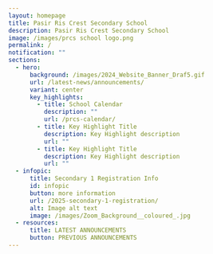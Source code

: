 ```yaml
---
layout: homepage
title: Pasir Ris Crest Secondary School
description: Pasir Ris Crest Secondary School
image: /images/prcs school logo.png
permalink: /
notification: ""
sections:
  - hero:
      background: /images/2024_Website_Banner_Draf5.gif
      url: /latest-news/announcements/
      variant: center
      key_highlights:
        - title: School Calendar
          description: ""
          url: /prcs-calendar/
        - title: Key Highlight Title
          description: Key Highlight description
          url: ""
        - title: Key Highlight Title
          description: Key Highlight description
          url: ""
  - infopic:
      title: Secondary 1 Registration Info
      id: infopic
      button: more information
      url: /2025-secondary-1-registration/
      alt: Image alt text
      image: /images/Zoom_Background__coloured_.jpg
  - resources:
      title: LATEST ANNOUNCEMENTS
      button: PREVIOUS ANNOUNCEMENTS
---
```

